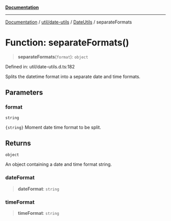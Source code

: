 [**Documentation**](../../../../../index.md)

***

[Documentation](../../../../../index.md) / [util/date-utils](../../../index.md) / [DateUtils](../index.md) / separateFormats

# Function: separateFormats()

> **separateFormats**(`format`): `object`

Defined in: util/date-utils.d.ts:182

Splits the datetime format into a separate date and time formats.

## Parameters

### format

`string`

`{string}` Moment date time format to be split.

## Returns

`object`

An object containing a date and time format string.

### dateFormat

> **dateFormat**: `string`

### timeFormat

> **timeFormat**: `string`
